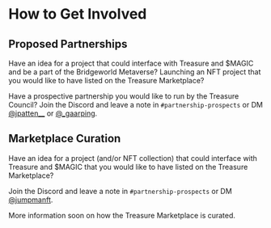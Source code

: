# How to Get Involved

## Proposed Partnerships

Have an idea for a project that could interface with Treasure and $MAGIC and be a part of the Bridgeworld Metaverse? Launching an NFT project that you would like to have listed on the Treasure Marketplace?

Have a prospective partnership you would like to run by the Treasure Council? Join the Discord and leave a note in `#partnership-prospects` or DM [@jpatten\_\_](https://twitter.com/jpatten\_\_) or [@\_gaarping](https://twitter.com/\_gaarping).

## Marketplace Curation

Have an idea for a project (and/or NFT collection) that could interface with Treasure and $MAGIC that you would like to have listed on the Treasure Marketplace?

Join the Discord and leave a note in `#partnership-prospects` or DM [@jumpmanft](https://twitter.com/jumpmanft).

More information soon on how the Treasure Marketplace is curated.
